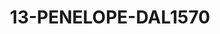 ---
title: 13-PENELOPE-DAL1570
image: /v1543919832/viterbo/13-PENELOPE-DAL1570.jpg
brand: dalin
layout: vestito
---